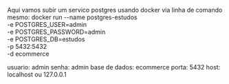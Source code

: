 Aqui vamos subir um servico postgres usando docker via linha de comando mesmo:
docker run --name postgres-estudos \
  -e POSTGRES_USER=admin \
  -e POSTGRES_PASSWORD=admin \
  -e POSTGRES_DB=estudos \
  -p 5432:5432 \
  -d ecommerce

usuario: admin
senha: admin
base de dados: ecommerce
porta: 5432
host: localhost ou 127.0.0.1

